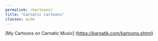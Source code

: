 ```yaml
---
permalink: /kartoons/
title: "Carnatic Cartoons"
classes: wide
---
```

[My Cartoons on Carnatic Music] (https://karnatik.com/kartoons.shtml)
